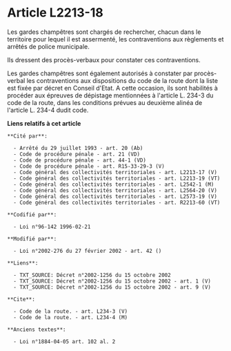 # Article L2213-18

Les gardes champêtres sont chargés de rechercher, chacun dans le territoire pour lequel il est assermenté, les contraventions
aux règlements et arrêtés de police municipale.

Ils dressent des procès-verbaux pour constater ces contraventions.

Les gardes champêtres sont également autorisés à constater par procès-verbal les contraventions aux dispositions du code de
la route dont la liste est fixée par décret en Conseil d'Etat. A cette occasion, ils sont habilités à procéder aux épreuves
de dépistage mentionnées à l'article L. 234-3 du code de la route, dans les conditions prévues au deuxième alinéa de
l'article L. 234-4 dudit code.

**Liens relatifs à cet article**

	**Cité par**:

	  - Arrêté du 29 juillet 1993 - art. 20 (Ab)
	  - Code de procédure pénale - art. 21 (VD)
	  - Code de procédure pénale - art. 44-1 (VD)
	  - Code de procédure pénale - art. R15-33-29-3 (V)
	  - Code général des collectivités territoriales - art. L2213-17 (V)
	  - Code général des collectivités territoriales - art. L2213-19 (VT)
	  - Code général des collectivités territoriales - art. L2542-1 (M)
	  - Code général des collectivités territoriales - art. L2564-20 (V)
	  - Code général des collectivités territoriales - art. L2573-19 (V)
	  - Code général des collectivités territoriales - art. R2213-60 (VT)

	**Codifié par**:

	  - Loi n°96-142 1996-02-21

	**Modifié par**:

	  - Loi n°2002-276 du 27 février 2002 - art. 42 ()

	**Liens**:

	  - TXT_SOURCE: Décret n°2002-1256 du 15 octobre 2002
	  - TXT_SOURCE: Décret n°2002-1256 du 15 octobre 2002 - art. 1 (V)
	  - TXT_SOURCE: Décret n°2002-1256 du 15 octobre 2002 - art. 9 (V)

	**Cite**:

	  - Code de la route. - art. L234-3 (V)
	  - Code de la route. - art. L234-4 (M)

	**Anciens textes**:

	  - Loi n°1884-04-05 art. 102 al. 2
